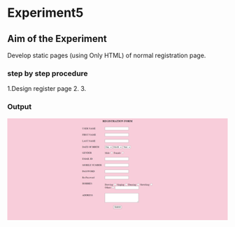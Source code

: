 # Experiment5

## Aim of the Experiment
Develop static pages (using Only HTML) of normal registration page. 


### step by step procedure
1.Design register page
2.
3.

### Output
![output](output.png)

